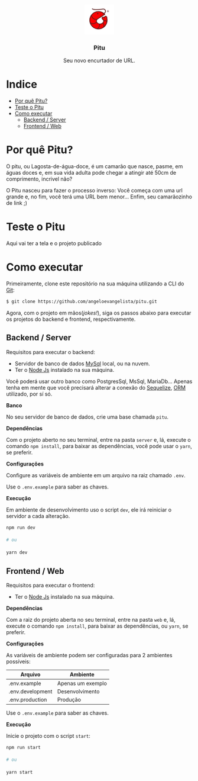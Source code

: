 <p align="center">
  <a href="https://github.com/angeloevangelista/pitu">
    <img src="./.github/images/logo.png" alt="Pitu - Encurtador de URL" width="80">
  </a>

  <h3 align="center">Pitu</h3>

  <p align="center">
    Seu novo encurtador de URL.
  </p>
</p>

# Indice

- [Por quê Pitu?](#por-quê-pitu?)
- [Teste o Pitu](#teste-o-pitu)
- [Como executar](#como-executar)
  - [Backend / Server](#backend-/-server)
  - [Frontend / Web](#frontend-/-web)

# Por quê Pitu?

O pitu, ou Lagosta-de-água-doce, é um camarão que nasce, pasme, em águas doces e, em sua vida adulta pode chegar a atingir até 50cm de comprimento, incrivel não?

O Pitu nasceu para fazer o processo inverso: Você começa com uma url grande e, no fim, você terá uma URL bem menor... Enfim, seu camarãozinho de link ;)

# Teste o Pitu

Aqui vai ter a tela e o projeto publicado

# Como executar

Primeiramente, clone este repositório na sua máquina utilizando a CLI do [Git](https://git-scm.com/):

```bash
$ git clone https://github.com/angeloevangelista/pitu.git
```

Agora, com o projeto em mãos(_jokes!_), siga os passos abaixo para executar os projetos do backend e frontend, respectivamente.

## Backend / Server

Requisitos para executar o backend:

- Servidor de banco de dados [MySql](https://www.mysql.com/) local, ou na nuvem.
- Ter o [Node Js](https://nodejs.org/en/) instalado na sua máquina.

Você poderá usar outro banco como PostgresSql, MsSql, MariaDb... Apenas tenha em mente que você precisará alterar a conexão do [Sequelize](https://sequelize.org/), [ORM](https://en.wikipedia.org/wiki/Object%E2%80%93relational_mapping) utilizado, por sí só.

**Banco**

No seu servidor de banco de dados, crie uma base chamada `pitu`.

**Dependências**

Com o projeto aberto no seu terminal, entre na pasta `server` e, lá, execute o comando `npm install`, para baixar as dependências, você pode usar o `yarn`, se preferir.

**Configurações**

Configure as variáveis de ambiente em um arquivo na raiz chamado `.env`.

Use o `.env.example` para saber as chaves.

**Execução**

Em ambiente de desenvolvimento uso o script `dev`, ele irá reiniciar o servidor a cada alteração.

```bash
npm run dev

# ou

yarn dev
```

## Frontend / Web

Requisitos para executar o frontend:

- Ter o [Node Js](https://nodejs.org/en/) instalado na sua máquina.

**Dependências**

Com a raiz do projeto aberta no seu terminal, entre na pasta `web` e, lá, execute o comando `npm install`, para baixar as dependências, ou `yarn`, se preferir.

**Configurações**

As variáveis de ambiente podem ser configuradas para 2 ambientes possíveis:

| Arquivo          | Ambiente          |
| ---------------- | ----------------- |
| .env.example     | Apenas um exemplo |
| .env.development | Desenvolvimento   |
| .env.production  | Produção          |

Use o `.env.example` para saber as chaves.

**Execução**

Inicie o projeto com o script `start`:

```bash
npm run start

# ou

yarn start
```
